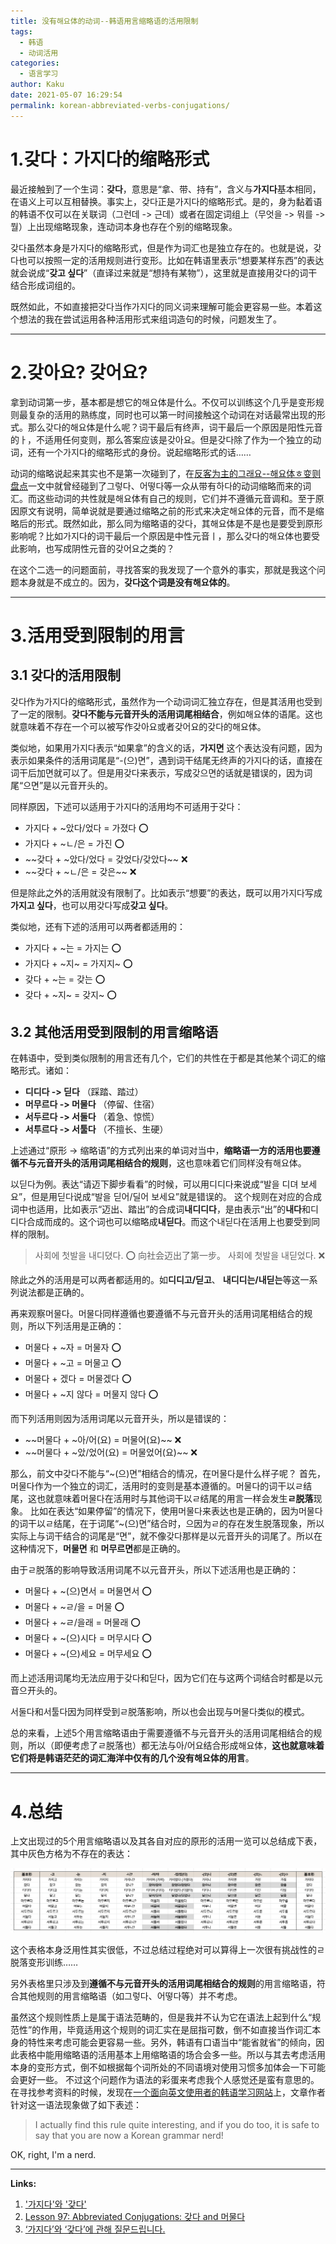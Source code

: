 ```yaml
---
title: 没有해요体的动词--韩语用言缩略语的活用限制
tags:
  - 韩语
  - 动词活用
categories:
  - 语言学习
author: Kaku
date: 2021-05-07 16:29:54
permalink: korean-abbreviated-verbs-conjugations/
---
```


# 1.갖다：가지다的缩略形式

最近接触到了一个生词：**갖다**，意思是“拿、带、持有”，含义与**가지다**基本相同，在语义上可以互相替换。事实上，갖다正是가지다的缩略形式。是的，身为黏着语的韩语不仅可以在关联词（그런데 -> 근데）或者在固定词组上（무엇을 -> 뭐를 -> 뭘）上出现缩略现象，连动词本身也存在个别的缩略现象。

갖다虽然本身是가지다的缩略形式，但是作为词汇也是独立存在的。也就是说，갖다也可以按照一定的活用规则进行变形。比如在韩语里表示“想要某样东西”的表达就会说成“**갖고 싶다**”（直译过来就是“想持有某物”），这里就是直接用갖다的词干结合形成词组的。

既然如此，不如直接把갖다当作가지다的同义词来理解可能会更容易一些。本着这个想法的我在尝试运用各种活用形式来组词造句的时候，问题发生了。

<!--more-->

---

# 2.갖아요? 갖어요?

拿到动词第一步，基本都是想它的해요体是什么。不仅可以训练这个几乎是变形规则最复杂的活用的熟练度，同时也可以第一时间接触这个动词在对话最常出现的形式。那么갖다的해요体是什么呢？词干最后有终声，词干最后一个原因是阳性元音的ㅏ，不适用任何变则，那么答案应该是갖아요。但是갖다除了作为一个独立的动词，还有一个가지다的缩略形式的身份。说起缩略形式的话……

动词的缩略说起来其实也不是第一次碰到了，在[反客为主的그래요--해요体ㅎ变则盘点](/haeyo-hieuh-irregular/#3-指示词特例)一文中就曾经碰到了그렇다、어떻다等一众从带有하다的动词缩略而来的词汇。而这些动词的共性就是해요体有自己的规则，它们并不遵循元音调和。至于原因原文有说明，简单说就是要通过缩略之前的形式来决定해요体的元音，而不是缩略后的形式。既然如此，那么同为缩略语的갖다，其해요体是不是也是要受到原形影响呢？比如가지다的词干最后一个原因是中性元音ㅣ，那么갖다的해요体也要受此影响，也写成阴性元音的갖어요之类的？

在这个二选一的问题面前，寻找答案的我发现了一个意外的事实，那就是我这个问题本身就是不成立的。因为，**갖다这个词是没有해요体的**。

---

# 3.活用受到限制的用言

## 3.1 갖다的活用限制

갖다作为가지다的缩略形式，虽然作为一个动词词汇独立存在，但是其活用也受到了一定的限制。**갖다不能与元音开头的活用词尾相结合**，例如해요体的语尾。这也就意味着不存在一个可以被写作갖아요或者갖어요的갖다的해요体。

类似地，如果用가지다表示“如果拿”的含义的话，**가지면** 这个表达没有问题，因为表示如果条件的活用词尾是“-(으)면”，遇到词干结尾无终声的가지다的话，直接在词干后加면就可以了。但是用갖다来表示，写成갖으면的话就是错误的，因为词尾“으면”是以元音开头的。

同样原因，下述可以适用于가지다的活用均不可适用于갖다：

- 가지다 + ~았다/었다 = 가졌다 ⭕️
- 가지다 + ~ㄴ/은 = 가진 ⭕️
- ~~갖다 + ~았다/었다 = 갖었다/갖았다~~ ❌
- ~~갖다 + ~ㄴ/은 = 갖은~~ ❌

但是除此之外的活用就没有限制了。比如表示“想要”的表达，既可以用가지다写成**가지고 싶다**，也可以用갖다写成**갖고 싶다**。

类似地，还有下述的活用可以两者都适用的：

- 가지다 + ~는 = 가지는 ⭕️
- 가지다 + \~지\~ = 가지지~ ⭕️
- 갖다 + ~는 = 갖는 ⭕️
- 갖다 + \~지\~ = 갖지~ ⭕️

## 3.2 其他活用受到限制的用言缩略语

在韩语中，受到类似限制的用言还有几个，它们的共性在于都是其他某个词汇的缩略形式。诸如：

- **디디다 -> 딛다** （踩踏、踏过）
- **머무르다 -> 머물다** （停留、住宿）
- **서두르다 -> 서둘다** （着急、惊慌）
- **서투르다 -> 서툴다** （不擅长、生硬）

上述通过“原形 -> 缩略语”的方式列出来的单词对当中，**缩略语一方的活用也要遵循不与元音开头的活用词尾相结合的规则**，这也意味着它们同样没有해요体。

以딛다为例。表达“请迈下脚步看看”的时候，可以用디디다来说成“발을 디뎌 보세요”，但是用딛다说成“발을 딛어/딜어 보세요”就是错误的。
这个规则在对应的合成词中也适用，比如表示“迈出、踏出”的合成词**내디디다**，是由表示“出”的**내다**和디디다合成而成的。这个词也可以缩略成**내딛다**。而这个내딛다在活用上也要受到同样的限制。

> 사회에 첫발을 내디뎠다. ⭕️ 向社会迈出了第一步。
> 사회에 첫발을 내딛었다. ❌

除此之外的活用是可以两者都适用的。如**디디고/딛고**、 **내디디는/내딛는**等这一系列说法都是正确的。

再来观察머물다。머물다同样遵循也要遵循不与元音开头的活用词尾相结合的规则，所以下列活用是正确的：

- 머물다 + ~자 = 머물자 ⭕️
- 머물다 + ~고 = 머물고 ⭕️
- 머물다 + 겠다 = 머물겠다 ⭕️
- 머물다 + ~지 않다 = 머물지 않다 ⭕️

而下列活用则因为活用词尾以元音开头，所以是错误的：

- ~~머물다 + ~아/어(요) = 머물어(요)~~ ❌
- ~~머물다 + ~았/었어(요) = 머물었어(요)~~ ❌

那么，前文中갖다不能与“\~(으)면”相结合的情况，在머물다是什么样子呢？
首先，머물다作为一个独立的词汇，活用时的变则是基本遵循的。머물다的词干以ㄹ结尾，这也就意味着머물다在活用时与其他词干以ㄹ结尾的用言一样会发生**ㄹ脱落**现象。
比如在表达“如果停留”的情况下，使用머물다来表达也是正确的，因为머물다的词干以ㄹ结尾，在于词尾“~(으)면”结合时，으因为ㄹ的存在发生脱落现象，所以实际上与词干结合的词尾是“면”，就不像갖다那样是以元音开头的词尾了。所以在这种情况下，**머물면** 和 **머무르면**都是正确的。

由于ㄹ脱落的影响导致活用词尾不以元音开头，所以下述活用也是正确的：

- 머물다 + ~(으)면서 = 머물면서 ⭕️
- 머물다 + ~ㄹ/을 = 머물 ⭕️
- 머물다 + ~ㄹ/을래 = 머물래 ⭕️
- 머물다 + ~(으)시다 = 머무시다 ⭕️
- 머물다 + ~(으)세요 = 머무세요 ⭕️

而上述活用词尾均无法应用于갖다和딛다，因为它们在与这两个词结合时都是以元音으开头的。

서둘다和서툴다因为同样受到ㄹ脱落影响，所以也会出现与머물다类似的模式。

总的来看，上述5个用言缩略语由于需要遵循不与元音开头的活用词尾相结合的规则，所以（即便考虑了ㄹ脱落也）都无法与아/어요结合形成해요体，**这也就意味着它们将是韩语茫茫的词汇海洋中仅有的几个没有해요体的用言**。

---

# 4.总结

上文出现过的5个用言缩略语以及其各自对应的原形的活用一览可以总结成下表，其中灰色方格为不存在的表达：

![summary](/korean-abbreviated-verbs-conjugations/summary.png)

这个表格本身泛用性其实很低，不过总结过程绝对可以算得上一次很有挑战性的ㄹ脱落变形训练……

另外表格里只涉及到**遵循不与元音开头的活用词尾相结合的规则**的用言缩略语，符合其他规则的用言缩略语（如그렇다、어떻다等）并不考虑。

虽然这个规则性质上是属于语法范畴的，但是我并不认为它在语法上起到什么“规范性”的作用，毕竟适用这个规则的词汇实在是屈指可数，倒不如直接当作词汇本身的特性来考虑可能会更容易一些。另外，韩语有口语当中“能省就省”的倾向，因此表格中能用缩略语的活用基本上用缩略语的场合会多一些。所以与其去考虑活用本身的变形方式，倒不如根据每个词所处的不同语境对使用习惯多加体会一下可能会更好一些。
不过这个问题作为语法的彩蛋来考虑我个人感觉还是蛮有意思的。在寻找参考资料的时候，发现在[一个面向英文使用者的韩语学习网站](https://www.howtostudykorean.com/upper-intermediate-korean-grammar/unit-4-lessons-92-100/lesson-97/)上，文章作者针对这一语法现象做了如下表述：

> I actually find this rule quite interesting, and if you do too, it is safe to say that you are now a Korean grammar nerd!

OK, right, I'm a nerd.

---

**Links:**

1. ['가지다'와 '갖다'](https://www.korean.go.kr/nkview/nknews/200309/62_3.html)
2. [Lesson 97: Abbreviated Conjugations: 갖다 and 머물다](https://www.howtostudykorean.com/upper-intermediate-korean-grammar/unit-4-lessons-92-100/lesson-97/)
3. [‘가지다’와 ‘갖다’에 관해 질문드립니다.](https://www.korean.go.kr/front/onlineQna/onlineQnaView.do?mn_id=216&qna_seq=114072)
